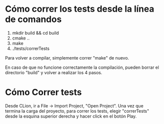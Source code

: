 # Cómo correr los tests desde la línea de comandos

1. mkdir build && cd build
2. cmake ..
3. make
4. ./tests/correrTests

Para volver a compilar, simplemente correr "make" de nuevo.

En caso de que no funcione correctamente la compilación, pueden borrar
el directorio "build" y volver a realizar los 4 pasos.

# Cómo Correr tests
 Desde CLion, ir a File -> Import Project, "Open Project".
 Una vez que termina la carga del proyecto, para correr los tests,
 elegir "correrTests" desde la esquina superior derecha y
 hacer click en el botón Play.
